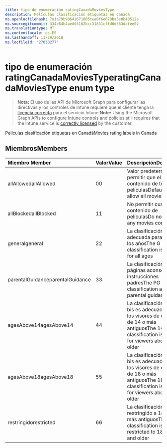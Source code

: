 ```yaml
---
title: tipo de enumeración ratingCanadaMoviesType
description: Películas clasificación etiquetas en Canadá
ms.openlocfilehash: 7a1a79b98641671605cea0f6e078ba3e0b48512e
ms.sourcegitcommit: 334e84b4aed63162bcc31831cffd6d363dafee02
ms.translationtype: MT
ms.contentlocale: es-ES
ms.lasthandoff: 11/29/2018
ms.locfileid: "27030277"
---
```

# <a name="ratingcanadamoviestype-enum-type"></a><span data-ttu-id="9d42d-103">tipo de enumeración ratingCanadaMoviesType</span><span class="sxs-lookup"><span data-stu-id="9d42d-103">ratingCanadaMoviesType enum type</span></span>

> <span data-ttu-id="9d42d-104">**Nota:** El uso de las API de Microsoft Graph para configurar las directivas y los controles de Intune requiere que el cliente tenga la [licencia correcta](https://go.microsoft.com/fwlink/?linkid=839381) para el servicio Intune.</span><span class="sxs-lookup"><span data-stu-id="9d42d-104">**Note:** Using the Microsoft Graph APIs to configure Intune controls and policies still requires that the Intune service is [correctly licensed](https://go.microsoft.com/fwlink/?linkid=839381) by the customer.</span></span>

<span data-ttu-id="9d42d-105">Películas clasificación etiquetas en Canadá</span><span class="sxs-lookup"><span data-stu-id="9d42d-105">Movies rating labels in Canada</span></span>
## <a name="members"></a><span data-ttu-id="9d42d-106">Miembros</span><span class="sxs-lookup"><span data-stu-id="9d42d-106">Members</span></span>
|<span data-ttu-id="9d42d-107">Miembro	</span><span class="sxs-lookup"><span data-stu-id="9d42d-107">Member</span></span>|<span data-ttu-id="9d42d-108">Valor</span><span class="sxs-lookup"><span data-stu-id="9d42d-108">Value</span></span>|<span data-ttu-id="9d42d-109">Descripción</span><span class="sxs-lookup"><span data-stu-id="9d42d-109">Description</span></span>|
|:---|:---|:---|
|<span data-ttu-id="9d42d-110">allAllowed</span><span class="sxs-lookup"><span data-stu-id="9d42d-110">allAllowed</span></span>|<span data-ttu-id="9d42d-111">0</span><span class="sxs-lookup"><span data-stu-id="9d42d-111">0</span></span>|<span data-ttu-id="9d42d-112">Valor predeterminado, permitir que el contenido de todas las películas</span><span class="sxs-lookup"><span data-stu-id="9d42d-112">Default value, allow all movies content</span></span>|
|<span data-ttu-id="9d42d-113">allBlocked</span><span class="sxs-lookup"><span data-stu-id="9d42d-113">allBlocked</span></span>|<span data-ttu-id="9d42d-114">1</span><span class="sxs-lookup"><span data-stu-id="9d42d-114">1</span></span>|<span data-ttu-id="9d42d-115">No permitir cualquier contenido de películas</span><span class="sxs-lookup"><span data-stu-id="9d42d-115">Do not allow any movies content</span></span>|
|<span data-ttu-id="9d42d-116">general</span><span class="sxs-lookup"><span data-stu-id="9d42d-116">general</span></span>|<span data-ttu-id="9d42d-117">2</span><span class="sxs-lookup"><span data-stu-id="9d42d-117">2</span></span>|<span data-ttu-id="9d42d-118">La clasificación G es adecuada para todos los años</span><span class="sxs-lookup"><span data-stu-id="9d42d-118">The G classification is suitable for all ages</span></span>|
|<span data-ttu-id="9d42d-119">parentalGuidance</span><span class="sxs-lookup"><span data-stu-id="9d42d-119">parentalGuidance</span></span>|<span data-ttu-id="9d42d-120">3</span><span class="sxs-lookup"><span data-stu-id="9d42d-120">3</span></span>|<span data-ttu-id="9d42d-121">La clasificación de páginas aconseja instrucciones padres</span><span class="sxs-lookup"><span data-stu-id="9d42d-121">The PG classification advises parental guidance</span></span>|
|<span data-ttu-id="9d42d-122">agesAbove14</span><span class="sxs-lookup"><span data-stu-id="9d42d-122">agesAbove14</span></span>|<span data-ttu-id="9d42d-123">4</span><span class="sxs-lookup"><span data-stu-id="9d42d-123">4</span></span>|<span data-ttu-id="9d42d-124">La clasificación de 14 bis es adecuada para los visores de encima de 14 o más antiguos</span><span class="sxs-lookup"><span data-stu-id="9d42d-124">The 14A classification is suitable for viewers above 14 or older</span></span>|
|<span data-ttu-id="9d42d-125">agesAbove18</span><span class="sxs-lookup"><span data-stu-id="9d42d-125">agesAbove18</span></span>|<span data-ttu-id="9d42d-126">5</span><span class="sxs-lookup"><span data-stu-id="9d42d-126">5</span></span>|<span data-ttu-id="9d42d-127">La clasificación de 18 bis es adecuada para los visores de encima de 18 o más antiguos</span><span class="sxs-lookup"><span data-stu-id="9d42d-127">The 18A classification is suitable for viewers above 18 or older</span></span>|
|<span data-ttu-id="9d42d-128">restringido</span><span class="sxs-lookup"><span data-stu-id="9d42d-128">restricted</span></span>|<span data-ttu-id="9d42d-129">6</span><span class="sxs-lookup"><span data-stu-id="9d42d-129">6</span></span>|<span data-ttu-id="9d42d-130">La clasificación R está restringido a 18 años y más antiguos</span><span class="sxs-lookup"><span data-stu-id="9d42d-130">The R classification is restricted to 18 years and older</span></span>|



